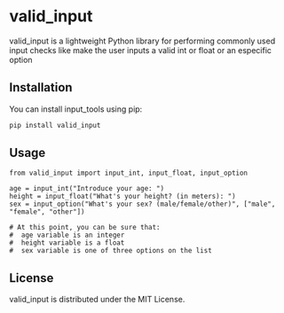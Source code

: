 # valid_input

valid_input is a lightweight Python library for performing commonly used input checks like make the user inputs a valid int or float or an especific option

## Installation

You can install input_tools using pip:

```bash
pip install valid_input
```

## Usage

```
from valid_input import input_int, input_float, input_option

age = input_int("Introduce your age: ")
height = input_float("What's your height? (in meters): ")
sex = input_option("What's your sex? (male/female/other)", ["male", "female", "other"])

# At this point, you can be sure that:
#  age variable is an integer
#  height variable is a float
#  sex variable is one of three options on the list
```

## License

valid_input is distributed under the MIT License.
